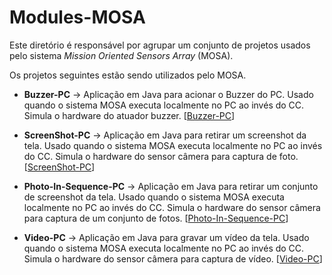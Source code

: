# Modules-MOSA

Este diretório é responsável por agrupar um conjunto de projetos usados pelo sistema *Mission Oriented Sensors Array* (MOSA). 

Os projetos seguintes estão sendo utilizados pelo MOSA.

* **Buzzer-PC** -> Aplicação em Java para acionar o Buzzer do PC. Usado quando o sistema MOSA executa localmente no PC ao invés do CC. Simula o hardware do atuador buzzer. [[Buzzer-PC](./Buzzer-PC/)]

* **ScreenShot-PC** -> Aplicação em Java para retirar um screenshot da tela. Usado quando o sistema MOSA executa localmente no PC ao invés do CC. Simula o hardware do sensor câmera para captura de foto. [[ScreenShot-PC](./ScreenShot-PC/)]

* **Photo-In-Sequence-PC** -> Aplicação em Java para retirar um conjunto de screenshot da tela. Usado quando o sistema MOSA executa localmente no PC ao invés do CC. Simula o hardware do sensor câmera para captura de um conjunto de fotos. [[Photo-In-Sequence-PC](./Photo-In-Sequence-PC/)]

* **Video-PC** -> Aplicação em Java para gravar um vídeo da tela. Usado quando o sistema MOSA executa localmente no PC ao invés do CC. Simula o hardware do sensor câmera para captura de vídeo. [[Video-PC](./Video-PC/)]
